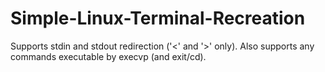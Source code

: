 # Simple-Linux-Terminal-Recreation
Supports stdin and stdout redirection ('&lt;' and '>' only). Also supports any commands executable by execvp (and exit/cd).
